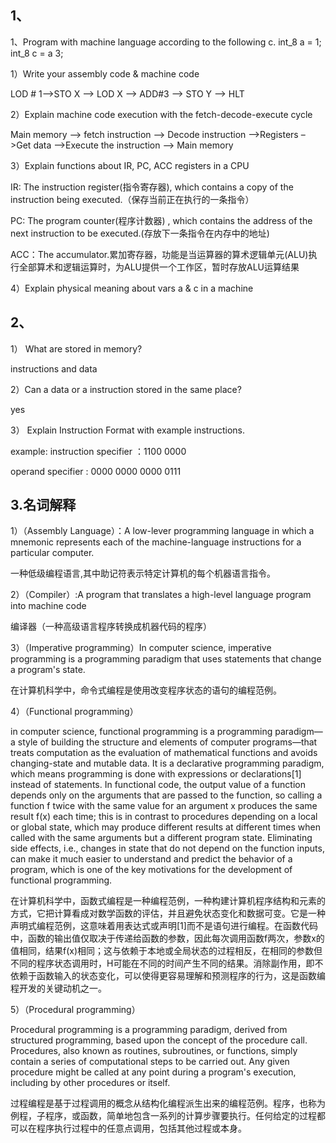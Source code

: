 ## 1、
1、Program with machine language according to the following c. int_8 a = 1;  int_8 c = a  3; 


1）Write your assembly code & machine code

LOD # 1–>STO X –> LOD X –> ADD#3 –> STO Y –> HLT

2）Explain machine code execution with the fetch-decode-execute cycle

Main memory –> fetch instruction –> Decode instruction –>Registers –>Get data –>Execute the instruction –> Main memory

3）Explain functions about  IR, PC, ACC registers in a CPU

IR: The instruction register(指令寄存器), which contains a copy of the instruction being executed.（保存当前正在执行的一条指令）

PC: The program counter(程序计数器) , which contains the address of the next instruction to be executed.(存放下一条指令在内存中的地址)

ACC：The accumulator.累加寄存器，功能是当运算器的算术逻辑单元(ALU)执行全部算术和逻辑运算时，为ALU提供一个工作区，暂时存放ALU运算结果

4）Explain physical meaning about vars a & c in a machine

## 2、
1） What are stored in memory? 

instructions and data

2）Can a data or a instruction stored in the same place? 

yes

3） Explain Instruction Format with example instructions.

example: 
instruction specifier ：1100 0000

operand specifier : 0000 0000 0000 0111

## 3.名词解释
1）（Assembly Language）：A low-lever programming language in which a mnemonic represents each of the machine-language instructions for a particular computer.

一种低级编程语言,其中助记符表示特定计算机的每个机器语言指令。 

2）（Compiler）:A program that translates a high-level language program into machine code

编译器（一种高级语言程序转换成机器代码的程序） 

3）（Imperative programming）In computer science, imperative programming is a programming paradigm that uses statements that change a program's state. 

在计算机科学中，命令式编程是使用改变程序状态的语句的编程范例。

4）（Functional programming） 

in computer science, functional programming is a programming paradigm—a style of building the structure and elements of computer programs—that treats computation as the evaluation of mathematical functions and avoids changing-state and mutable data. It is a declarative programming paradigm, which means programming is done with expressions or declarations[1] instead of statements. In functional code, the output value of a function depends only on the arguments that are passed to the function, so calling a function f twice with the same value for an argument x produces the same result f(x) each time; this is in contrast to procedures depending on a local or global state, which may produce different results at different times when called with the same arguments but a different program state. Eliminating side effects, i.e., changes in state that do not depend on the function inputs, can make it much easier to understand and predict the behavior of a program, which is one of the key motivations for the development of functional programming. 

在计算机科学中，函数式编程是一种编程范例，一种构建计算机程序结构和元素的方式，它把计算看成对数学函数的评估，并且避免状态变化和数据可变。它是一种声明式编程范例，这意味着用表达式或声明[1]而不是语句进行编程。在函数代码中，函数的输出值仅取决于传递给函数的参数，因此每次调用函数f两次，参数x的值相同，结果f(x)相同；这与依赖于本地或全局状态的过程相反，在相同的参数但不同的程序状态调用时，H可能在不同的时间产生不同的结果。消除副作用，即不依赖于函数输入的状态变化，可以使得更容易理解和预测程序的行为，这是函数编程开发的关键动机之一。 


5）（Procedural programming）

Procedural programming is a programming paradigm, derived from structured programming, based upon the concept of the procedure call. Procedures, also known as routines, subroutines, or functions, simply contain a series of computational steps to be carried out. Any given procedure might be called at any point during a program's execution, including by other procedures or itself.

过程编程是基于过程调用的概念从结构化编程派生出来的编程范例。程序，也称为例程，子程序，或函数，简单地包含一系列的计算步骤要执行。任何给定的过程都可以在程序执行过程中的任意点调用，包括其他过程或本身。